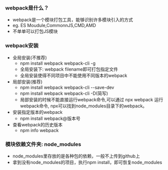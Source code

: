 ### webpack是什么？
- webpack是一个模块打包工具，能够识别许多模块引入的方式
- eg. ES Moudule,CommonnJS,CMD,AMD
- 不单单可以打包JS模块
### webpack安装
- 全局安装(不推荐)
  - npm install webpack webpack-cli -g
  - 全局安装下: webpack filename即可打包指定文件
  - 全局安装使得不同项目中不能使用不同版本的webpack
- 局部安装(推荐)
  - npm install webpack webpack-cli --save-dev
  - npm install webpack webpack-cli -D(简写)
  - 局部安装的时候不能直接运行webpack命令,可以通过 npx webpack 运行webpack命令, npx可以找到node_modules目录下的webpack。
- 安装指定版本的webpack
  - npm install webpack@版本号
- 查看webpack的历史版本
  - npm info webpack
### 模块依赖文件夹: node_modules
- node_modules里存放的是各种包的依赖，一般不上传到github上
- 拿到没有node_modules的项目，执行npm install，即可恢复node_modules


